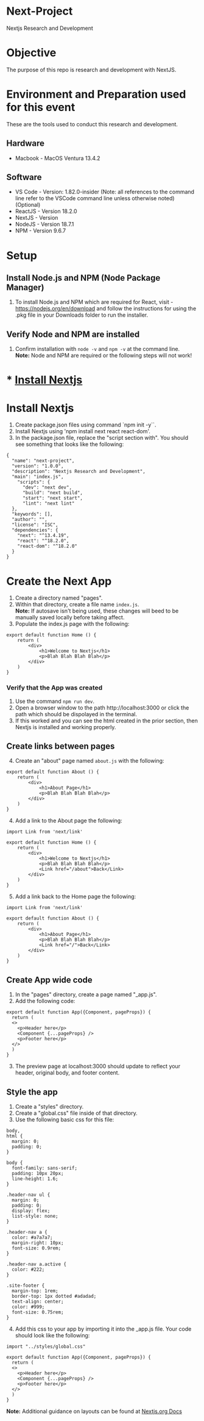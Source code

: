 # Next-Project
Nextjs Research and Development

# Objective    
The purpose of this repo is research and development with NextJS. 

# Environment and Preparation used for this event   
These are the tools used to conduct this research and development. 

## Hardware
* Macbook - MacOS Ventura 13.4.2

## Software
* VS Code - Version: 1.82.0-insider (Note: all references to the command line refer to the VSCode command line unless otherwise noted) (Optional)
* ReactJS - Version 18.2.0
* NextJS - Version
* NodeJS - Version 18.7.1
* NPM - Version 9.6.7
    

# Setup
## Install Node.js and NPM (Node Package Manager)
1. To install Node.js and NPM which are required for React, visit - https://nodejs.org/en/download and follow the instructions for using the .pkg file in your Downloads folder to run the installer.   

## Verify Node and NPM are installed
1. Confirm installation with `node -v` and `npm -v` at the command line.   
    **Note:** Node and NPM are required or the following steps will not work!

# * [Install Nextjs](/docs/install-Next-js.md)
# Install Nextjs
1. Create package.json files using command `npm init -y``. 
2. Install Nextjs using 'npm install next react react-dom'.
3. In the package.json file, replace the "script section with". You should see something that looks like the following:
```
{
  "name": "next-project",
  "version": "1.0.0",
  "description": "Nextjs Research and Development",
  "main": "index.js",
    "scripts": {
      "dev": "next dev",
      "build": "next build",
      "start": "next start",
      "lint": "next lint"
  },
  "keywords": [],
  "author": "",
  "license": "ISC",
  "dependencies": {
    "next": "^13.4.19",
    "react": "^18.2.0",
    "react-dom": "^18.2.0"
  }
}

```   

# Create the Next App
1. Create a directory named "pages".   
2. Within that directory, create a file name `index.js`.    
   **Note:** If autosave isn't being used, these changes will beed to be manually saved locally before taking affect.   
3. Populate the index.js page with the following:
```
export default function Home () {
    return (
        <div>
            <h1>Welcome to Nextjs</h1>
            <p>Blah Blah Blah Blah</p>
        </div>
    )
}
```
### Verify that the App was created   
1. Use the command `npm run dev`.   
2. Open a browser window to the path http://localhost:3000 or click the path which should be dispolayed in the terminal.
3. If this worked and you can see the html created in the prior section, then Nextjs is installed and working properly.   

## Create links between pages
4. Create an "about" page named `about.js` with the following:
```
export default function About () {
    return (
        <div>
            <h1>About Page</h1>
            <p>Blah Blah Blah Blah</p>
        </div>
    )
}
```
4. Add a link to the About page the following:
```
import Link from 'next/link'

export default function Home () {
    return (
        <div>
            <h1>Welcome to Nextjs</h1>
            <p>Blah Blah Blah Blah</p>
            <Link href="/about">Back</Link>
        </div>
    )
}
```
5. Add a link back to the Home page the following:
```
import Link from 'next/link'

export default function About () {
    return (
        <div>
            <h1>About Page</h1>
            <p>Blah Blah Blah Blah</p>
            <Link href="/">Back</Link>
        </div>
    )
}
```  
## Create App wide code
1. In the "pages" directory, create a page named "_app.js".
2. Add the following code:
```
export default function App({Component, pageProps}) {
  return (
  <>
    <p>Header here</p>
    <Component {...pageProps} />
    <p>Footer here</p>
  </>
  )
}
```
3. The preview page at localhost:3000 should update to reflect your header, original body, and footer content.   

## Style the app
1. Create a "styles" directory.
2. Create a "global.css" file inside of that directory.
3. Use the following basic css for this file:
```
body,
html {
  margin: 0;
  padding: 0;
}

body {
  font-family: sans-serif;
  padding: 10px 20px;
  line-height: 1.6;
}

.header-nav ul {
  margin: 0;
  padding: 0;
  display: flex;
  list-style: none;
}

.header-nav a {
  color: #a7a7a7;
  margin-right: 10px;
  font-size: 0.9rem;
}

.header-nav a.active {
  color: #222;
}

.site-footer {
  margin-top: 1rem;
  border-top: 1px dotted #adadad;
  text-align: center;
  color: #999;
  font-size: 0.75rem;
}
```
4. Add this css to your app by importing it into the _app.js file. Your code should look like the following:
```
import "../styles/global.css"

export default function App({Component, pageProps}) {
  return (
  <>
    <p>Header here</p>
    <Component {...pageProps} />
    <p>Footer here</p>
  </>
  )
}
```
**Note:** Additional guidance on layouts can be found at [Nextjs.org Docs](https://nextjs.org/docs/pages/building-your-application/routing/pages-and-layouts)

